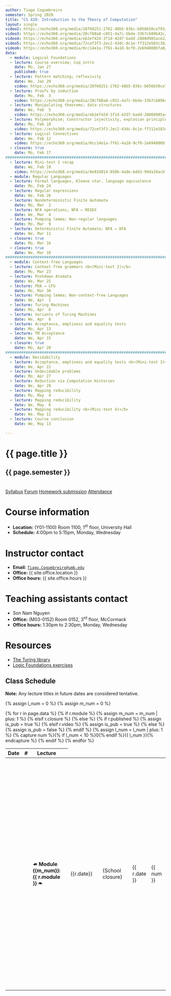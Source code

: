 ```yaml
---
author: Tiago Cogumbreiro
semester: Spring 2020
title: "CS 420: Introduction to the Theory of Computation"
layout: single
video2: https://echo360.org/media/28f68251-2762-48b5-836c-b056b50ce793/public
video3: https://echo360.org/media/20cf88a8-c051-4a7c-bbde-33b7cb89b43c/public
video4: https://echo360.org/media/eb2ef42d-3f1d-42d7-badd-2800d985ace2/public
video5: https://echo360.org/media/72cef3f3-2ec2-43dc-8c1e-ff312e583c30/public
video6: https://echo360.org/media/0cc14e1a-7f61-4a18-9cf0-2e694000bfa0/public
data:
  - module: Logical Foundations
  - lecture: Course overview; Coq intro
    date: Mo, Jan 27
    published: true
  - lecture: Pattern matching; reflexivity
    date: We, Jan 29
    video: https://echo360.org/media/28f68251-2762-48b5-836c-b056b50ce793/public
  - lecture: Proofs by induction
    date: Mo, Feb  3
    video: https://echo360.org/media/20cf88a8-c051-4a7c-bbde-33b7cb89b43c/public
  - lecture: Manipulating theorems; data-structures
    date: We, Feb  5
    video: https://echo360.org/media/eb2ef42d-3f1d-42d7-badd-2800d985ace2/public
  - lecture: Polymorphism; Constructor injectivity, explosion principle
    date: Mo, Feb 10
    video: https://echo360.org/media/72cef3f3-2ec2-43dc-8c1e-ff312e583c30/public
  - lecture: Logical Connectives
    date: We, Feb 12
    video: https://echo360.org/media/0cc14e1a-7f61-4a18-9cf0-2e694000bfa0/public
  - closure: true
    date: Mo, Feb 17
################################################################################
  - lecture: Mini-test 1 recap
    date: We, Feb 19
    video: https://echo360.org/media/8e83d814-050b-4a8e-bdd3-99da20acbf2b/public
  - module: Regular Languages
  - lecture: Formal languages, Kleene star, language equivalence
    date: Mo, Feb 24
  - lecture: Regular expressions
    date: We, Feb 26
  - lecture: Nondeterministic Finite Automata
    date: Mo, Mar  2
  - lecture: NFA operations; NFA ⇔ REGEX
    date: We, Mar  4
  - lecture: Pumping lemma; Non-regular languages
    date: Mo, Mar  9
  - lecture: Deterministic Finite Automata; NFA ⇔ DFA
    date: We, Mar 11
  - closure: true
    date: Mo, Mar 16
  - closure: true
    date: We, Mar 18
################################################################################
  - module: Context-free Languages
  - lecture: Context-free grammars <b>(Mini-test 2)</b>
    date: Mo, Mar 23
  - lecture: Pushdown Atomata
    date: We, Mar 25
  - lecture: PDA ⇔ CFG
    date: Mo, Mar 30
  - lecture: Pumping lemma; Non-context-free Languages
    date: We, Apr  1
  - lecture: Turing Machines
    date: Mo, Apr  6
  - lecture: Variants of Turing Machines
    date: We, Apr  8
  - lecture: Acceptance, emptiness and equality tests
    date: Mo, Apr 13
  - lecture: TM Acceptance
    date: We, Apr 15
  - closure: true
    date: Mo, Apr 20
################################################################################
  - module: Decidability
  - lecture: Acceptance, emptiness and equality tests <b>(Mini-test 3)</b>
    date: We, Apr 22
  - lecture: Undecidable problems
    date: Mo, Apr 27
  - lecture: Reduction via Computation Histories
    date: We, Apr 29
  - lecture: Mapping reducibility
    date: Mo, May  4
  - lecture: Mapping reducibility
    date: We, May  6
  - lecture: Mapping reducibility <b>(Mini-test 4)</b>
    date: We, May 11
  - lecture: Course conclusion
    date: We, May 13

---
```


<h1 class="has-text-centered">{{ page.title }}</h1>
<h2 class="has-text-centered" style="padding-bottom:1em;">{{ page.semester }}</h2>

<div class="buttons is-centered">
<a class="button is-large is-link" href="syllabus.pdf">Syllabus</a>
<a class="button is-large is-link" href="https://piazza.com/class/k5ubsxch57r196">Forum</a>
<a class="button is-large is-link" href="https://www.gradescope.com/courses/81793">Homework submission</a>
<a class="button is-large is-link" href="https://www.estalee.com/">Attendance</a>
</div>

# Course information

* **Location:** (Y01-1100) Room 1100, 1<sup>st</sup> floor, University Hall
* **Schedule:** 4:00pm to 5:15pm, Monday, Wednesday

# Instructor contact
* **Email:** [`Tiago.Cogumbreiro@umb.edu`](mailto:Tiago.Cogumbreiro@umb.edu)
* **Office:** {{ site.office.location }}
* **Office hours:** {{ site.office.hours }}

# Teaching assistants contact
* Son Nam Nguyen
* **Office:** (M03-0152) Room 0152, 3<sup>rd</sup> floor, McCormack
* **Office hours:** 1:30pm to 2:30pm, Monday, Wednesday

# Resources

* [The Turing library](https://gitlab.com/cogumbreiro/turing)
* [Logic Foundations exercises](lf.tgz)

## Class Schedule

**Note:** Any lecture titles in future dates are considered tentative.


{% assign l_num = 0 %}
{% assign m_num = 0 %}
<table>
  <thead>
    <tr>
      <th>Date</th>
      <th>#</th>
      <th>Lecture</th>
      <th></th>
    </tr>
  </thead>
  <tbody>
{% for r in page.data %}
<tr>
{% if r.module %}
  {% assign m_num = m_num | plus: 1 %}
  <td></td>
  <td></td>
  <td><b>☙ Module {{m_num}}: {{ r.module }} ❧</b></td>
  <td></td>
{% elsif r.closure %}
  <td>{{r.date}}</td>
  <td></td>
  <td class="has-text-grey-light">(School closure)</td>
  <td></td>
{% else %}
  {% if r.published %}
    {% assign is_pub = true %}
  {% elsif r.video %}
    {% assign is_pub = true %}
  {% else %}
    {% assign is_pub = false %}
  {% endif %}
  {% assign l_num = l_num | plus: 1 %}
  {% capture num %}{% if l_num < 10 %}0{% endif %}{{ l_num }}{% endcapture %}
  <td>{{ r.date }}</td>
  <td>{{ num }}</td>
  <td>
  {% if is_pub %}
    <a href="lecture{{num}}.html">{{ r.lecture }}</a>
  {% else %}
    {{ r.lecture }}
  {% endif %}
  </td>
  <td>
    {% if is_pub %}
      {% capture s_url %}lecture{{ num }}.pdf{% endcapture %}
      {% if r.skip_exercises %}
        {% assign f_url = nil %}
      {% else %}
        {% capture f_url %}lecture{{ num }}.v{% endcapture %}
      {% endif %}
      <span class="buttons has-addons">{% include button.html url=s_url title="Download lecture slides" icon="book" %}{% include button.html url=r.video icon="file-video" title="Video recording" %}{% include button.html url=f_url icon="box" title="Class exercises" %}</span>
    {% endif %}
  </td>
{% endif %}
</tr>
{% endfor %}
  </tbody>
</table>
